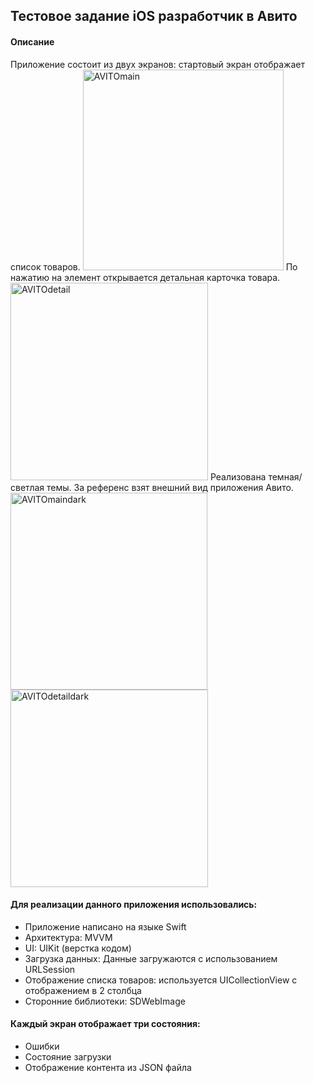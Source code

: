 ## Тестовое задание iOS разработчик в Авито

#### Описание
Приложение состоит из двух экранов: 
стартовый экран отображает список товаров. 
<img width="321" alt="AVITOmain" src="https://github.com/ArinLin/AVITO_testTask/assets/100975821/1829f2ff-9b44-4b8c-985a-83360066f6e2">
По нажатию на элемент открывается детальная карточка товара. 
<img width="316" alt="AVITOdetail" src="https://github.com/ArinLin/AVITO_testTask/assets/100975821/df087a7e-4d3c-4818-9650-36fe7e02c843">
Реализована темная/светлая темы. За референс взят внешний вид приложения Авито. 
<img width="315" alt="AVITOmaindark" src="https://github.com/ArinLin/AVITO_testTask/assets/100975821/44059587-b534-4ff7-bd3c-0ab35a150e25">
<img width="316" alt="AVITOdetaildark" src="https://github.com/ArinLin/AVITO_testTask/assets/100975821/dd7a6bb2-7bb7-4e7b-9d21-4900e84d9f54">

#### Для реализации данного приложения использовались:
- Приложение написано на языке Swift
- Архитектура: MVVM
- UI: UIKit (верстка кодом)
- Загрузка данных: Данные загружаются с использованием URLSession
- Отображение списка товаров: используется UICollectionView с отображением в 2 столбца
- Сторонние библиотеки: SDWebImage

#### Каждый экран отображает три состояния:
- Ошибки
- Состояние загрузки
- Отображение контента из JSON файла
